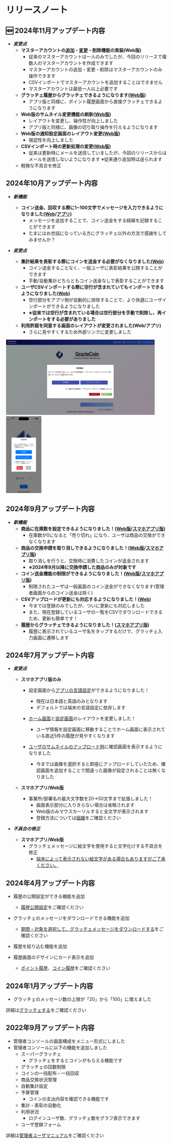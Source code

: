 # リリースノート

## :new: 2024年11月アップデート内容

- ***変更点***
    - **マスターアカウントの[<u>追加</u>](../管理者機能/ユーザ/user02.md)・[<u>変更</u>](../管理者機能/ユーザ/user03.md)・削除機能の実装(Web版)**
        - 従来のマスターアカウントは一人のみでしたが、今回のリリースで複数人のマスターアカウントを作成できます
        - マスターアカウントの追加・変更・削除はマスターアカウントのみ操作できます
        - CSVインポートでマスターアカウントを追加することはできません
        - マスターアカウントは最低一人以上必要です
    - **グラッチェ履歴からグラッチェできるようになります([<u>Web版</u>](../一般機能/History/history01.md))**
        - アプリ版と同様に、ポイント履歴画面から直接グラッチェできるようになります
    - **Web版のサムネイル変更機能の刷新([<u>Web版</u>](../一般機能/Setting/setting01.md))**
        - レイアウトを変更し、操作性が向上しました
        - アプリ版と同様に、画像の切り取り操作を行えるようになります
    - **Web版の通知設定画面のレイアウト変更([<u>Web版</u>](../一般機能/Setting/setting02.md))**
        - 視認性を向上しました
    - **CSVインポート時の更新処理の変更([<u>Web版</u>](../管理者機能/ユーザ/user04.md))**
        - 従来は更新時にメールを送信していましたが、今回のリリースからはメールを送信しないようになります
    ※従来通り追加時は送られます
    - 軽微な不具合を修正
## 2024年10月アップデート内容

- ***新機能***
    - **コイン送金、回収する際に1~100文字でメッセージを入力できるようになりました([<u>Web</u>](../一般機能/GrazieCoin/coin02.md)/[<u>アプリ</u>](../app/index.md#_10))**
        - メッセージを追加することで、コイン送金をする経緯を記録することができます
        - たまにはお世話になっている方にグラッチェ以外の方法で感謝をしてみませんか？

- ***変更点***
    - **集計結果を表彰する際にコインを送金する必要がなくなりました([<u>Web</u>](../管理者機能/集計・表彰/total03.md#_6))**
        - コイン送金することなく、一般ユーザに表彰結果を公開することができます
        - 手動/自動集計どちらともコイン送金なしで表彰することができます
    - **ユーザCSVインポートする際に空行が含まれていてもインポートできるようになりました([<u>Web</u>](../管理者機能/ユーザ/user04.md#csv_2))**
        - 空行部分をアプリ側が自動的に排除することで、より快適にユーザインポートができるようになりました
        - **※従来では空行が含まれている場合は空行部分を手動で削除し、再インポートをする必要がありました**
    - **利用許諾を同意する画面のレイアウトが変更されました(Web/アプリ)**
        - さらに見やすくするため外部リンクに変更しました <br>
<a href="../releasenote/img/202410/202410-1.png" data-lightbox="スクリーンショット" data-title="スクリーンショット">
    <img src="../releasenote/img/202410/202410-1.png" style="border: solid 1px #ccc; width: 465px;" />
</a>
<a href="../releasenote/img/202410/202410-2.png" data-lightbox="スクリーンショット" data-title="スクリーンショット">
    <img src="../releasenote/img/202410/202410-2.png" style="border: solid 1px #ccc; width: 110px;" />
</a>

##  2024年9月アップデート内容

- ***新機能***
    - **商品に在庫数を設定できるようになりました！([<u>Web版</u>](../管理者機能/productmaintenance.md)/[<u>スマホアプリ版</u>](../app/index.md#_10))**
        - 在庫数が0になると「売り切れ」になり、ユーザは商品の交換ができなくなります
    - **商品の交換申請を取り消しできるようになりました！([<u>Web版</u>](../一般機能/GrazieCoin/coin04.md)/[<u>スマホアプリ版</u>](../app/index.md#_11))**
        - 取り消しを行うと、交換時に消費したコインが返金されます
        - **※2024年9月以降に交換申請した商品のみが対象です**
    - **コイン送金機能の制限ができるようになりました！([<u>Web版</u>](../管理者機能/その他設定/other05.md)/[<u>スマホアプリ版</u>](../app/index.md#coin))**
        - 制限されたユーザは一般画面のコイン送金ができなくなります(管理者画面からのコイン送金は除く)
    - **CSVアップロードが更新にも対応するようになりました！([<u>Web</u>](../管理者機能/ユーザ/user04.md))**
        - 今までは登録のみでしたが、ついに更新にも対応しました
        - また、現在登録しているユーザの一覧をCSVでダウンロードできるため、更新も簡単です！
    - **履歴からグラッチェできるようになりました！([<u>スマホアプリ版</u>](../app/index.md#history))**
        - 履歴に表示されているユーザ名をタップするだけで、グラッチェ入力画面に遷移します

## 2024年7月アップデート内容

- ***変更点***
    - **スマホアプリ版のみ**
        - 設定画面から[アプリの言語設定](../app/index.md#settings)ができるようになりました！
            - 現在は日本語と英語のみとなります
            - デフォルトでは端末の言語設定に依存します

        - [ホーム画面](../app/index.md#home)と[設定画面](../app/index.md#settings)のレイアウトを変更しました！
            - ユーザ情報を設定画面に移動することでホーム画面に表示されている直近5件の履歴が見やすくなります

        - [ユーザのサムネイルのアップロード時](../app/index.md#settings)に確認画面を表示するようになりました
            - 今までは画像を選択すると即座にアップロードしていたため、確認画面を追加することで間違った画像が設定されることは無くなりました

    - **スマホアプリ/Web版**
        - 事業所/部署名の最大文字数を20→50文字まで拡張しました！
            - 画面表示部分に入りきらない場合は省略されます
            - Web版のみマウスカーソルすると全文字が表示されます
            - 登録方法については[組織](../管理者機能/groupmaintenance.md)をご確認ください

- ***不具合の修正***
    - **スマホアプリ/Web版**
        - グラッチェメッセージに絵文字を使用すると文字化けする不具合を修正
            - <u>端末によって表示されない絵文字がある場合もありますがご了承ください。</u>


## 2024年4月アップデート内容

- 履歴の公開設定ができる機能を追加

    - [履歴公開設定](../管理者機能/その他設定/other04.md)をご確認ください

- グラッチェのメッセージをダウンロードできる機能を追加

    - [期間・対象を選択して、グラッチェメッセージをダウンロードする](../管理者機能/集計・表彰/total01.md)をご確認ください

- 履歴を絞り込む機能を追加
- 履歴画面のデザインにカード表示を追加

    - [ポイント履歴](../一般機能/History/history01.md)、[コイン履歴](../一般機能/History/history02.md)をご確認ください

## 2024年1月アップデート内容

- グラッチェのメッセージ数の上限が「20」から「100」に増えました

詳細は[グラッチェする](../一般機能//GraziePoint/grazie02.md)をご確認ください


## 2022年9月アップデート内容

- 管理者コンソールの画面構成をメニュー形式にしました
- 管理者コンソールに以下の機能を追加しました
    - スーパーグラッチェ
        - グラッチェをするとコインがもらえる機能です
    - グラッチェの回数制限
    - コインの一括配布・一括回収
    - 商品交換状況管理
    - 自動集計設定
    - 予算管理
        - コインの支出内容を確認できる機能です
    - 集計・表彰の自動化
    - 利用状況
        - ログインユーザ数、グラッチェ数をグラフ表示できます
    - ユーザ登録フォーム

詳細は[管理者ユーザマニュアル](../管理者機能/index.md)をご確認ください

